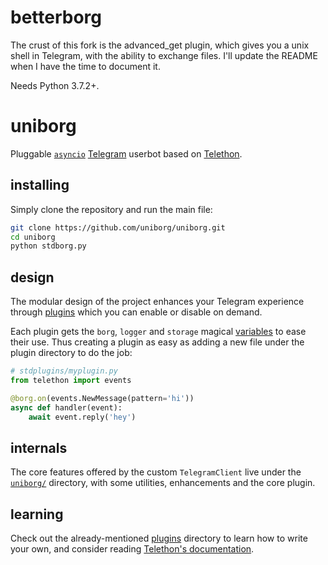 # betterborg
The crust of this fork is the advanced_get plugin, which gives you a unix shell in Telegram, with the ability to exchange files. I'll update the README when I have the time to document it.

Needs Python 3.7.2+.

# uniborg

Pluggable [``asyncio``](https://docs.python.org/3/library/asyncio.html)
[Telegram](https://telegram.org) userbot based on
[Telethon](https://github.com/LonamiWebs/Telethon).

## installing

Simply clone the repository and run the main file:
```sh
git clone https://github.com/uniborg/uniborg.git
cd uniborg
python stdborg.py
```

## design

The modular design of the project enhances your Telegram experience
through [plugins](https://github.com/uniborg/uniborg/tree/master/stdplugins)
which you can enable or disable on demand.

Each plugin gets the `borg`, `logger` and `storage` magical
[variables](https://github.com/uniborg/uniborg/blob/4805f2f6de7d734c341bb978318f44323ad525f1/uniborg/uniborg.py#L66-L68)
to ease their use. Thus creating a plugin as easy as adding
a new file under the plugin directory to do the job:

```python
# stdplugins/myplugin.py
from telethon import events

@borg.on(events.NewMessage(pattern='hi'))
async def handler(event):
    await event.reply('hey')
```

## internals

The core features offered by the custom `TelegramClient` live under the
[`uniborg/`](https://github.com/uniborg/uniborg/tree/master/uniborg)
directory, with some utilities, enhancements and the core plugin.

## learning

Check out the already-mentioned
[plugins](https://github.com/uniborg/uniborg/tree/master/stdplugins)
directory to learn how to write your own, and consider reading
[Telethon's documentation](http://telethon.readthedocs.io/).
